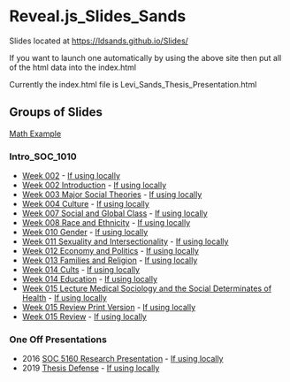 # Reveal.js_Slides_Sands

Slides located at https://ldsands.github.io/Slides/

If you want to launch one automatically by using the above site then put all of the html data into the index.html

Currently the index.html file is Levi_Sands_Thesis_Presentation.html

## Groups of Slides

[Math Example](https://ldsands.github.io/Slides/test/examples/math.html)

### Intro_SOC_1010

- [Week 002](https://ldsands.github.io/Slides/main_slides/intro_soc_1010/week_002_Julie.html) - [If using locally](main_slides/intro_soc_1010/week_002_Julie.html)
- [Week 002 Introduction](https://ldsands.github.io/Slides/main_slides/intro_soc_1010/week_002.html) - [If using locally](main_slides/intro_soc_1010/week_002.html)
- [Week 003 Major Social Theories](https://ldsands.github.io/Slides/main_slides/intro_soc_1010/week_003.html) - [If using locally](main_slides/intro_soc_1010/week_003.html)
- [Week 004 Culture](https://ldsands.github.io/Slides/main_slides/intro_soc_1010/week_004.html) - [If using locally](main_slides/intro_soc_1010/week_004.html)
- [Week 007 Social and Global Class](https://ldsands.github.io/Slides/main_slides/intro_soc_1010/week_007.html) - [If using locally](main_slides/intro_soc_1010/week_007.html)
- [Week 008 Race and Ethnicity](https://ldsands.github.io/Slides/main_slides/intro_soc_1010/week_008.html) - [If using locally](main_slides/intro_soc_1010/week_008.html)
- [Week 010 Gender](https://ldsands.github.io/Slides/main_slides/intro_soc_1010/week_010.html) - [If using locally](main_slides/intro_soc_1010/week_010.html)
- [Week 011 Sexuality and Intersectionality](https://ldsands.github.io/Slides/main_slides/intro_soc_1010/week_011.html) - [If using locally](main_slides/intro_soc_1010/week_011.html)
- [Week 012 Economy and Politics](https://ldsands.github.io/Slides/main_slides/intro_soc_1010/week_012.html) - [If using locally](main_slides/intro_soc_1010/week_012.html)
- [Week 013 Families and Religion](https://ldsands.github.io/Slides/main_slides/intro_soc_1010/week_013.html) - [If using locally](main_slides/intro_soc_1010/week_013.html)
- [Week 014 Cults](https://ldsands.github.io/Slides/main_slides/intro_soc_1010/Week_014_cults.html) - [If using locally](main_slides/intro_soc_1010/Week_014_cults.html)
- [Week 014 Education](https://ldsands.github.io/Slides/main_slides/intro_soc_1010/week_014.html) - [If using locally](main_slides/intro_soc_1010/week_014.html)
- [Week 015 Lecture Medical Sociology and the Social Determinates of Health](https://ldsands.github.io/Slides/main_slides/intro_soc_1010/week_015_lecture.html) - [If using locally](main_slides/intro_soc_1010/week_015_lecture.html)
- [Week 015 Review Print Version](https://ldsands.github.io/Slides/main_slides/intro_soc_1010/week_015_print_version.html) - [If using locally](main_slides/intro_soc_1010/week_015_print_version.html)
- [Week 015 Review](https://ldsands.github.io/Slides/main_slides/intro_soc_1010/week_015.html) - [If using locally](main_slides/intro_soc_1010/week_015.html)

### One Off Presentations

- 2016 [SOC 5160 Research Presentation](https://ldsands.github.io/Slides/main_slides/one_offs/Levi_Sands_5160_Res_Pres.html) - [If using locally](main_slides/one_offs/Levi_Sands_5160_Res_Pres.html)
- 2019 [Thesis Defense](https://ldsands.github.io/Slides/main_slides/one_offs/Levi_Sands_Thesis_Presentation.html) - [If using locally](main_slides/one_offs/Levi_Sands_Thesis_Presentation.html)

